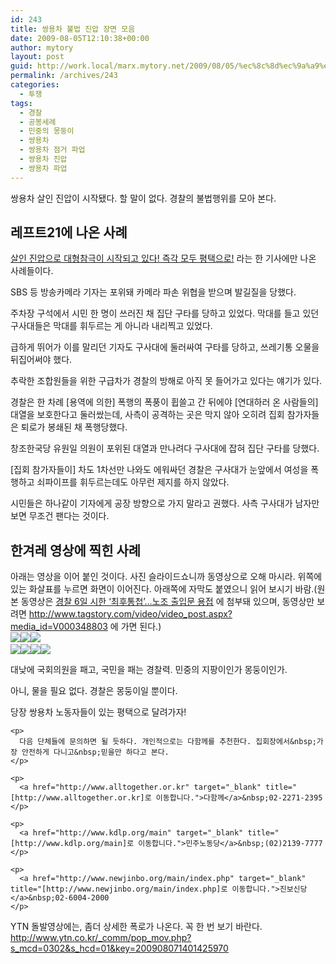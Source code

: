 ```yaml
---
id: 243
title: 쌍용차 불법 진압 장면 모음
date: 2009-08-05T12:10:38+00:00
author: mytory
layout: post
guid: http://work.local/marx.mytory.net/2009/08/05/%ec%8c%8d%ec%9a%a9%ec%b0%a8-%eb%b6%88%eb%b2%95-%ec%a7%84%ec%95%95-%ec%9e%a5%eb%a9%b4-%eb%aa%a8%ec%9d%8c/
permalink: /archives/243
categories:
  - 투쟁
tags:
  - 경찰
  - 공봉세례
  - 민중의 몽둥이
  - 쌍용차
  - 쌍용차 점거 파업
  - 쌍용차 진압
  - 쌍용차 파업
---
```

쌍용차 살인 진압이 시작됐다. 할 말이 없다. 경찰의 불법행위를 모아 본다.

## 레프트21에 나온 사례

<a target="_blank" href="http://www.wspaper.org/article/6855">살인 진압으로 대형참극이 시작되고 있다! 즉각 모두 평택으로!</a> 라는 한 기사에만 나온 사례들이다.

SBS 등 방송카메라 기자는 포위돼 카메라 파손 위협을 받으며 발길질을 당했다. 

주차장 구석에서 시민 한 명이 쓰러진 채 집단 구타를 당하고 있었다. 막대를 들고 있던 구사대들은 막대를 휘두르는 게 아니라 내리찍고 있었다.

급하게 뛰어가 이를 말리던 기자도 구사대에 둘러싸여 구타를 당하고, 쓰레기통 오물을 뒤집어써야 했다.

추락한 조합원들을 위한 구급차가 경찰의 방해로 아직 못 들어가고 있다는 얘기가 있다.

경찰은 한 차례 [용역에 의한] 폭행의 폭풍이 휩쓸고 간 뒤에야 [연대하러 온 사람들의] 대열을 보호한다고 둘러쌌는데, 사측이 공격하는 곳은 막지 않아 오히려 집회 참가자들은 퇴로가 봉쇄된 채 폭행당했다.

창조한국당 유원일 의원이 포위된 대열과 만나려다 구사대에 잡혀 집단 구타를 당했다.

[집회 참가자들이] 차도 1차선만 나와도 에워싸던 경찰은 구사대가 눈앞에서 여성을 폭행하고 쇠파이프를 휘두르는데도 아무런 제지를 하지 않았다.

시민들은 하나같이 기자에게 공장 방향으로 가지 말라고 권했다. 사측 구사대가 남자만 보면 무조건 팬다는 것이다.

## 한겨레 영상에 찍힌 사례

<div>
  아래는 영상을 이어 붙인 것이다. 사진 슬라이드쇼니까 동영상으로 오해 마시라. 위쪽에 있는 화살표를 누르면 화면이 이어진다. 아래쪽에 자막도 붙였으니 읽어 보시기 바람.(원본 동영상은&nbsp;<a href="http://www.hani.co.kr/arti/society/labor/369580.html" target="_blank" title="[http://www.hani.co.kr/arti/society/labor/369580.html]로 이동합니다.">경찰 6일 시한 ‘최후통첩’…노조 출입문 용접</a> 에 첨부돼 있으며, 동영상만 보려면&nbsp;<a href="http://www.tagstory.com/video/video_post.aspx?media_id=V000348803" target="_blank" title="[http://www.tagstory.com/video/video_post.aspx?media_id=V000348803]로 이동합니다.">http://www.tagstory.com/video/video_post.aspx?media_id=V000348803</a>&nbsp;에 가면 된다.)
</div>

<div>
  <img src="http://work.local/marx.mytory.net/wp-content/uploads/1/cfile23.uf.1266EF144A79722EA7F7C1.jpg" /><img src="http://work.local/marx.mytory.net/wp-content/uploads/1/cfile22.uf.1277F0144A79722F75A240.jpg" /><img src="http://work.local/marx.mytory.net/wp-content/uploads/1/cfile5.uf.1409BC144A7972314D5718.jpg" />&nbsp;
</div>

<div>
</div>

<div>
  <img src="http://work.local/marx.mytory.net/wp-content/uploads/1/cfile1.uf.193463254A7973398D3EC9.jpg" /><img src="http://work.local/marx.mytory.net/wp-content/uploads/1/cfile4.uf.172638254A79733A50B297.jpg" /><img src="http://work.local/marx.mytory.net/wp-content/uploads/1/cfile21.uf.11265C254A79733B8A8B5B.jpg" /><img src="http://work.local/marx.mytory.net/wp-content/uploads/1/cfile24.uf.1546CE254A79733C1C0121.jpg" /></p> 
  
  <p>
    대낮에 국회의원을 패고, 국민을 패는 경찰력. 민중의 지팡이인가 몽둥이인가.
  </p>
  
  <p>
    아니, 물을 필요 없다. 경찰은 몽둥이일 뿐이다.
  </p>
  
  <div class="gray-textbox">
    <p>
      당장 쌍용차 노동자들이 있는 평택으로 달려가자!
    </p>
    
    <p>
      다음 단체들에 문의하면 될 듯하다. 개인적으로는 다함께를 추천한다. 집회장에서&nbsp;가장 안전하게 다니고&nbsp;믿을만 하다고 본다.
    </p>
    
    <p>
      <a href="http://www.alltogether.or.kr" target="_blank" title="[http://www.alltogether.or.kr]로 이동합니다.">다함께</a>&nbsp;02-2271-2395
    </p>
    
    <p>
      <a href="http://www.kdlp.org/main" target="_blank" title="[http://www.kdlp.org/main]로 이동합니다.">민주노동당</a>&nbsp;(02)2139-7777
    </p>
    
    <p>
      <a href="http://www.newjinbo.org/main/index.php" target="_blank" title="[http://www.newjinbo.org/main/index.php]로 이동합니다.">진보신당</a>&nbsp;02-6004-2000
    </p>
  </div>
</div>

YTN 돌발영상에는, 좀더 상세한 폭로가 나온다. 꼭 한 번 보기 바란다. <a href="http://www.ytn.co.kr/_comm/pop_mov.php?s_mcd=0302&s_hcd=01&key=200908071401425970" target="_blank" title="[http://www.ytn.co.kr/_comm/pop_mov.php?s_mcd=0302&s_hcd=01&key=200908071401425970]로 이동합니다.">http://www.ytn.co.kr/_comm/pop_mov.php?s_mcd=0302&s_hcd=01&key=200908071401425970</a>
